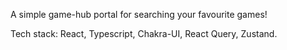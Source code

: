 A simple game-hub portal for searching your favourite games!

Tech stack: React, Typescript, Chakra-UI, React Query, Zustand.
